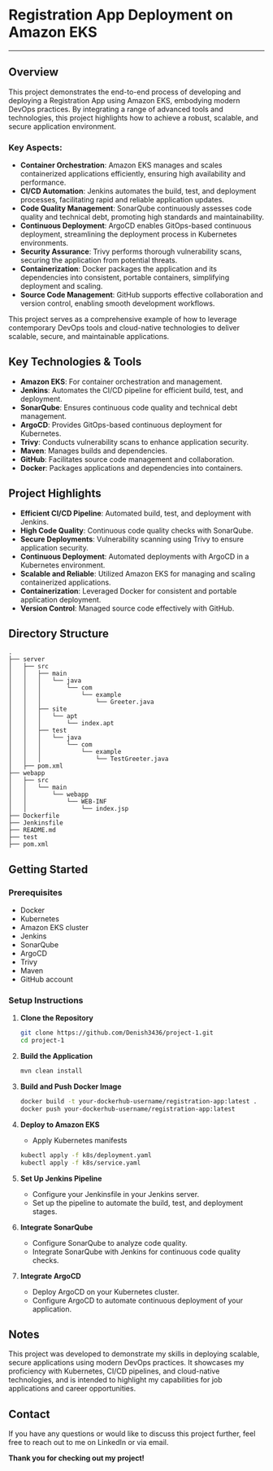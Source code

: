 # Registration App Deployment on Amazon EKS
---
## Overview

This project demonstrates the end-to-end process of developing and deploying a Registration App using Amazon EKS, embodying modern DevOps practices. By integrating a range of advanced tools and technologies, this project highlights how to achieve a robust, scalable, and secure application environment.

### **Key Aspects:**
- **Container Orchestration**: Amazon EKS manages and scales containerized applications efficiently, ensuring high availability and performance.
- **CI/CD Automation**: Jenkins automates the build, test, and deployment processes, facilitating rapid and reliable application updates.
- **Code Quality Management**: SonarQube continuously assesses code quality and technical debt, promoting high standards and maintainability.
- **Continuous Deployment**: ArgoCD enables GitOps-based continuous deployment, streamlining the deployment process in Kubernetes environments.
- **Security Assurance**: Trivy performs thorough vulnerability scans, securing the application from potential threats.
- **Containerization**: Docker packages the application and its dependencies into consistent, portable containers, simplifying deployment and scaling.
- **Source Code Management**: GitHub supports effective collaboration and version control, enabling smooth development workflows.

This project serves as a comprehensive example of how to leverage contemporary DevOps tools and cloud-native technologies to deliver scalable, secure, and maintainable applications.

## Key Technologies & Tools

- **Amazon EKS**: For container orchestration and management.
- **Jenkins**: Automates the CI/CD pipeline for efficient build, test, and deployment.
- **SonarQube**: Ensures continuous code quality and technical debt management.
- **ArgoCD**: Provides GitOps-based continuous deployment for Kubernetes.
- **Trivy**: Conducts vulnerability scans to enhance application security.
- **Maven**: Manages builds and dependencies.
- **GitHub**: Facilitates source code management and collaboration.
- **Docker**: Packages applications and dependencies into containers.

## Project Highlights

- **Efficient CI/CD Pipeline**: Automated build, test, and deployment with Jenkins.
- **High Code Quality**: Continuous code quality checks with SonarQube.
- **Secure Deployments**: Vulnerability scanning using Trivy to ensure application security.
- **Continuous Deployment**: Automated deployments with ArgoCD in a Kubernetes environment.
- **Scalable and Reliable**: Utilized Amazon EKS for managing and scaling containerized applications.
- **Containerization**: Leveraged Docker for consistent and portable application deployment.
- **Version Control**: Managed source code effectively with GitHub.

## Directory Structure

```plaintext
.
├── server
│   ├── src
│   │   ├── main
│   │   │   └── java
│   │   │       └── com
│   │   │           └── example
│   │   │               └── Greeter.java
│   │   ├── site
│   │   │   └── apt
│   │   │       └── index.apt
│   │   ├── test
│   │   │   └── java
│   │   │       └── com
│   │   │           └── example
│   │   │               └── TestGreeter.java
│   ├── pom.xml
├── webapp
│   ├── src
│   │   └── main
│   │       └── webapp
│   │           └── WEB-INF
│   │               └── index.jsp
├── Dockerfile
├── Jenkinsfile
├── README.md
├── test
├── pom.xml
```

## Getting Started

### Prerequisites

- Docker
- Kubernetes
- Amazon EKS cluster
- Jenkins
- SonarQube
- ArgoCD
- Trivy
- Maven
- GitHub account

### Setup Instructions

1. **Clone the Repository**
   ```bash
   git clone https://github.com/Denish3436/project-1.git
   cd project-1
   ```

2. **Build the Application**
   ```bash
   mvn clean install
   ```

3. **Build and Push Docker Image**
   ```bash
   docker build -t your-dockerhub-username/registration-app:latest .
   docker push your-dockerhub-username/registration-app:latest
   ```

4. **Deploy to Amazon EKS**
   - Apply Kubernetes manifests
   ```bash
   kubectl apply -f k8s/deployment.yaml
   kubectl apply -f k8s/service.yaml
   ```

5. **Set Up Jenkins Pipeline**
   - Configure your Jenkinsfile in your Jenkins server.
   - Set up the pipeline to automate the build, test, and deployment stages.

6. **Integrate SonarQube**
   - Configure SonarQube to analyze code quality.
   - Integrate SonarQube with Jenkins for continuous code quality checks.

7. **Integrate ArgoCD**
   - Deploy ArgoCD on your Kubernetes cluster.
   - Configure ArgoCD to automate continuous deployment of your application.

## Notes
This project was developed to demonstrate my skills in deploying scalable, secure applications using modern DevOps practices. It showcases my proficiency with Kubernetes, CI/CD pipelines, and cloud-native technologies, and is intended to highlight my capabilities for job applications and career opportunities.

## Contact
If you have any questions or would like to discuss this project further, feel free to reach out to me on LinkedIn or via email.

**Thank you for checking out my project!**

